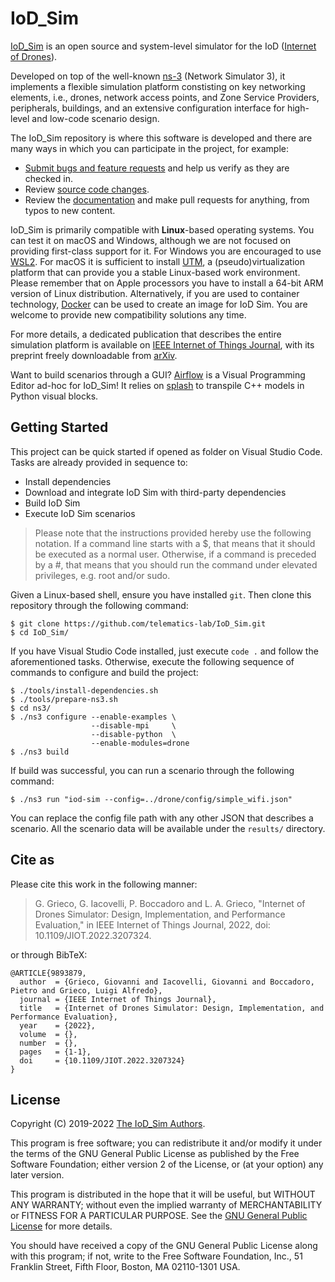 # IoD_Sim

[IoD_Sim](https://telematics.poliba.it/iod-sim) is an open source and
system-level simulator for the IoD ([Internet of
Drones](https://ieeexplore.ieee.org/document/7423671)).

Developed on top of the well-known [ns-3](https://www.nsnam.org/) (Network
Simulator 3), it implements a flexible simulation platform constisting on key
networking elements, i.e., drones, network access points, and
Zone Service Providers, peripherals, buildings, and an extensive configuration
interface for high-level and low-code scenario design.

The IoD_Sim repository is where this
software is developed and there are many ways in which you can participate in
the project, for example:
* [Submit bugs and feature requests](issues) and help us verify as they are
  checked in.
* Review [source code changes](pulls).
* Review the [documentation](doc) and make pull requests for anything, from
  typos to new content.

IoD_Sim is primarily compatible with **Linux**-based operating systems. You can
test it on macOS and Windows, although we are not focused on providing first-class support
for it.
For Windows you are encouraged to use [WSL2](https://docs.microsoft.com/en-us/windows/wsl/about).
For macOS it is sufficient to install [UTM](https://mac.getutm.app/), a
(pseudo)virtualization platform that can provide you a stable Linux-based work
environment. Please remember that on Apple processors you have to install a
64-bit ARM version of Linux distribution.
Alternatively, if you are used to container technology, [Docker](https://www.docker.com/)
can be used to create an image for IoD Sim.
You are welcome to provide new compatibility solutions any time.

For more details, a dedicated publication that describes the entire simulation
platform is available on [IEEE Internet of Things Journal](https://doi.org/10.1109/JIOT.2022.3207324), with its preprint freely downloadable from [arXiv](https://doi.org/10.48550/arXiv.2203.13710).

Want to build scenarios through a GUI? [Airflow](https://github.com/GiovanniGrieco/IoD_Sim-airflow) is a Visual Programming Editor ad-hoc for IoD_Sim! It relies on [splash](https://github.com/GiovanniGrieco/IoD_Sim-splash) to transpile C++ models in Python visual blocks.

## Getting Started

This project can be quick started if opened as folder on Visual Studio Code.
Tasks are already provided in sequence to:
* Install dependencies
* Download and integrate IoD Sim with third-party dependencies
* Build IoD Sim
* Execute IoD Sim scenarios

> Please note that the instructions provided hereby use the following notation. If a command line
> starts with a $, that means that it should be executed as a normal user.
> Otherwise, if a command is preceded by a #, that means that you should run
> the command under elevated privileges, e.g. root and/or sudo.

Given a Linux-based shell, ensure you have installed `git`. Then clone this
repository through the following command:
```
$ git clone https://github.com/telematics-lab/IoD_Sim.git
$ cd IoD_Sim/
```
If you have Visual Studio Code installed, just execute `code .` and follow the
aforementioned tasks. Otherwise, execute the following sequence of commands to
configure and build the project:
```
$ ./tools/install-dependencies.sh
$ ./tools/prepare-ns3.sh
$ cd ns3/
$ ./ns3 configure --enable-examples \
                  --disable-mpi     \
                  --disable-python  \
                  --enable-modules=drone
$ ./ns3 build
```
If build was successful, you can run a scenario through the following command:
```
$ ./ns3 run "iod-sim --config=../drone/config/simple_wifi.json"
```
You can replace the config file path with any other JSON that describes a scenario.
All the scenario data will be available under the `results/` directory.

## Cite as
Please cite this work in the following manner:
> G. Grieco, G. Iacovelli, P. Boccadoro and L. A. Grieco, "Internet of Drones Simulator: Design, Implementation, and Performance Evaluation," in IEEE Internet of Things Journal, 2022, doi: 10.1109/JIOT.2022.3207324.

or through BibTeX:
```
@ARTICLE{9893879,
  author  = {Grieco, Giovanni and Iacovelli, Giovanni and Boccadoro, Pietro and Grieco, Luigi Alfredo},
  journal = {IEEE Internet of Things Journal},
  title   = {Internet of Drones Simulator: Design, Implementation, and Performance Evaluation},
  year    = {2022},
  volume  = {},
  number  = {},
  pages   = {1-1},
  doi     = {10.1109/JIOT.2022.3207324}
}
```

## License

Copyright (C) 2019-2022 [The IoD_Sim Authors](AUTHORS).

This program is free software; you can redistribute it and/or modify
it under the terms of the GNU General Public License as published by
the Free Software Foundation; either version 2 of the License, or
(at your option) any later version.

This program is distributed in the hope that it will be useful,
but WITHOUT ANY WARRANTY; without even the implied warranty of
MERCHANTABILITY or FITNESS FOR A PARTICULAR PURPOSE.  See the
[GNU General Public License](LICENSE) for more details.

You should have received a copy of the GNU General Public License along
with this program; if not, write to the Free Software Foundation, Inc.,
51 Franklin Street, Fifth Floor, Boston, MA 02110-1301 USA.
